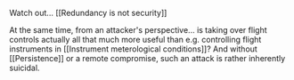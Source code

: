 Watch out... [[Redundancy is not security]]

At the same time, from an attacker's perspective... is taking over flight controls actually all that much more useful than e.g. controlling flight instruments in [[Instrument meterological conditions]]? And without [[Persistence]] or a remote compromise, such an attack is rather inherently suicidal.